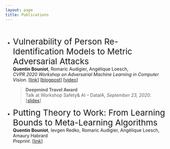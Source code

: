 ```yaml
---
layout: page
title: Publications
---
```


<br>

- <span style="font-size:26px"> Vulnerability of Person Re-Identification Models to Metric Adversarial Attacks </span>  
  **Quentin Bouniot**, Romaric Audigier, Angélique Loesch,  
  *CVPR 2020 Workshop on Adversarial Machine Learning in Computer Vision*.
  [<a href="https://openaccess.thecvf.com/content_CVPRW_2020/html/w47/Bouniot_Vulnerability_of_Person_Re-Identification_Models_to_Metric_Adversarial_Attacks_CVPRW_2020_paper.html">link</a>] [<a href="https://qbouniot.github.io/article/2020/05/06/adv_reid.html">blogpost</a>] [<a href="https://youtu.be/X0YRPxzOMR0">video</a>]
  > **Deepmind Travel Award**  
  > Talk at Workshop Safety& AI – DataIA, *September 23, 2020*. [<a href="http://dataia.eu/sites/default/files/DATAIA-Workshop-Safety-AI-2/Quentin%20BOUNIOT%20(CEA%20LIST)-Vulnerability%20of%20Person%20Re-Identification%20Models%20to%20Metric%20Adversarial%20Attacks.pdf">slides</a>]

- <span style="font-size:26px"> Putting Theory to Work: From Learning Bounds to Meta-Learning Algorithms </span>  
  **Quentin Bouniot**, Ievgen Redko, Romaric Audigier, Angélique Loesch, Amaury Habrard  
  *Preprint*.
  [<a href="https://arxiv.org/abs/2010.01992">link</a>]